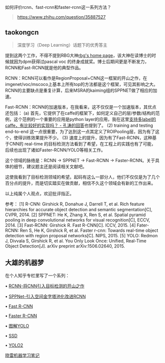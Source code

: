 如何评价rcnn、fast-rcnn和faster-rcnn这一系列方法？

> https://www.zhihu.com/question/35887527

## taokongcn​

> 深度学习（Deep Learning）话题下的优秀答主

提到这两个工作，不得不提到RBG大神[rbg's home page](http://www.rossgirshick.info/)，该大神在读博士的时候就因为dpm获得过pascal voc 的终身成就奖。博士后期间更是不断发力，RCNN和Fast-RCNN就是他的典型作品。

RCNN：RCNN可以看作是RegionProposal+CNN这一框架的开山之作，在imgenet/voc/mscoco上基本上所有top的方法都是这个框架，可见其影响之大。RCNN的主要缺点是重复计算，后来MSRA的kaiming组的SPPNET做了相应的加速。

Fast-RCNN：RCNN的加速版本，在我看来，这不仅仅是一个加速版本，其优点还包括：
(a) 首先，它提供了在caffe的框架下，如何定义自己的层/参数/结构的范例，这个范例的一个重要的应用是python layer的应用，我在这里[支持多label的caffe，有比较好的实现吗？ - 孔涛的回答](https://www.zhihu.com/question/36847520/answer/72824645)也提到了。
(2) training and testing end-to-end 这一点很重要，为了达到这一点其定义了ROIPooling层，因为有了这个，使得训练效果提升不少。
(3) 速度上的提升，因为有了Fast-RCNN，这种基于CNN的 real-time 的目标检测方法看到了希望，在工程上的实践也有了可能，后续也出现了诸如Faster-RCNN/YOLO等相关工作。

这个领域的脉络是：RCNN -> SPPNET -> Fast-RCNN -> Faster-RCNN。关于具体的细节，建议题主还是阅读相关文献吧。

这使我看到了目标检测领域的希望。起码有这么一部分人，他们不仅仅是为了几个百分点的提升，而是切实踏实在做贡献，相信不久这个领域会有新的工作出来。

以上纯属个人观点，欢迎批评指正。

参考：
[1] R-CNN: Girshick R, Donahue J, Darrell T, et al. Rich feature hierarchies for accurate object detection and semantic segmentation[C], CVPR, 2014.
[2] SPPNET: He K, Zhang X, Ren S, et al. Spatial pyramid pooling in deep convolutional networks for visual recognition[C], ECCV, 2014.
[3] Fast-RCNN: Girshick R. Fast R-CNN[C]. ICCV, 2015.
[4] Fater-RCNN: Ren S, He K, Girshick R, et al. Faster r-cnn: Towards real-time object detection with region proposal networks[C]. NIPS, 2015.
[5] YOLO: Redmon J, Divvala S, Girshick R, et al. You Only Look Once: Unified, Real-Time Object Detection[J]. arXiv preprint arXiv:1506.02640, 2015.



## 大雄的机器梦

在个人知乎专栏里写了一个系列：

• [RCNN-将CNN引入目标检测的开山之作](https://zhuanlan.zhihu.com/p/23006190?refer=xiaoleimlnote)

• [SPPNet-引入空间金字塔池化改进RCNN](https://zhuanlan.zhihu.com/p/24774302?refer=xiaoleimlnote)

• [Fast R-CNN](https://zhuanlan.zhihu.com/p/24780395?refer=xiaoleimlnote)

• [Faster R-CNN](https://zhuanlan.zhihu.com/p/24916786?refer=xiaoleimlnote)

• [图解YOLO](https://zhuanlan.zhihu.com/p/25167153?refer=xiaoleimlnote)

• [SSD](https://zhuanlan.zhihu.com/p/24954433?refer=xiaoleimlnote)

• [YOLO2](https://zhuanlan.zhihu.com/p/25167153?refer=xiaoleimlnote)


[晓雷机器学习笔记](https://zhuanlan.zhihu.com/xiaoleimlnote)
